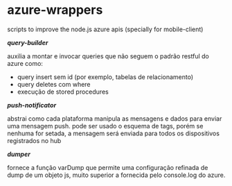 azure-wrappers
==============

scripts to improve the node.js azure apis (specially for mobile-client)


***query-builder***

auxilia a montar e invocar queries que não seguem o padrão restful do azure como:
- query insert sem id (por exemplo, tabelas de relacionamento)
- query deletes com where
- execução de stored procedures


***push-notificator***

abstrai como cada plataforma manipula as mensagens e dados para enviar uma mensagem push.
pode ser usado o esquema de tags, porém se nenhuma for setada, a mensagem será enviada
para todos os dispositivos registrados no hub


***dumper***

fornece a função varDump que permite uma configuração refinada de dump de um objeto js,
muito superior a fornecida pelo console.log do azure.